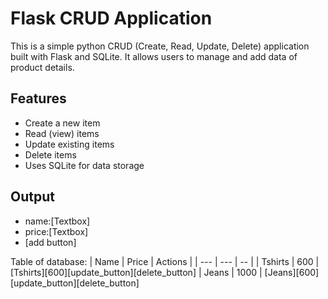# Flask CRUD Application

This is a simple python CRUD (Create, Read, Update, Delete) application built with Flask and SQLite. It allows users to manage and add data of product details.

## Features

- Create a new item
- Read (view) items
- Update existing items
- Delete items
- Uses SQLite for data storage

## Output

- name:[Textbox]
- price:[Textbox]
-    [add button]

Table of database:
| Name     | Price     | Actions |
| ---      | ---       | --      |
| Tshirts  | 600       | [Tshirts][600][update_button][delete_button]
| Jeans    | 1000      | [Jeans][600][update_button][delete_button]

